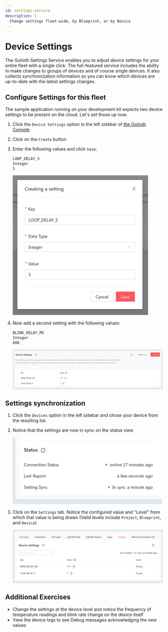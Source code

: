 ```yaml
---
id: settings-service
description: |
  Change settings fleet-wide, by Blueprint, or by Device
---
```


# Device Settings

The Golioth Settings Service enables you to adjust device settings for your
entire fleet with a single click. The full-featured service includes the ability
to make changes to groups of devices and of course single devices. It also
collects synchronization information so you can know which devices are
up-to-date with the latest settings changes.

## Configure Settings for this fleet

The sample application running on your development kit expects two device
settings to be present on the cloud. Let's set those up now.

1. Click the `Device Settings` option in the left sidebar of [the Golioth
   Console](https://console.golioth.io)
2. Click on the `Create` button
3. Enter the following values and click `Save`:

    ```
    LOOP_DELAY_S
    Integer
    5
    ```

    ![Adding a Device Setting](./assets/settings-service-add-key-value.jpg)

4. Now add a second setting with the following values:

    ```
    BLINK_DELAY_MS
    Integer
    600
    ```

    ![Project view of Device Setting](./assets/settings-service-project-level.jpg)

## Settings synchronization

1. Click the `Devices` option in the left sidebar and chose your device from the resulting list.
2. Notice that the settings are now in sync on the status view

    ![Device Settings in sync](./assets/settings-service-in-sync.jpg)

3. Click on the `Settings` tab. Notice the configured value and "Level" from
   which that value is being drawn (Valid levels include `Project`, `Blueprint`,
   and `Device`)

    ![Device Settings at the device level](./assets/settings-service-device-level.jpg)

## Additional Exercises

* Change the settings at the device level and notice the frequency of
  temperature readings and blink rate change on the device itself
* View the device logs to see Debug messages acknowledging the new values
